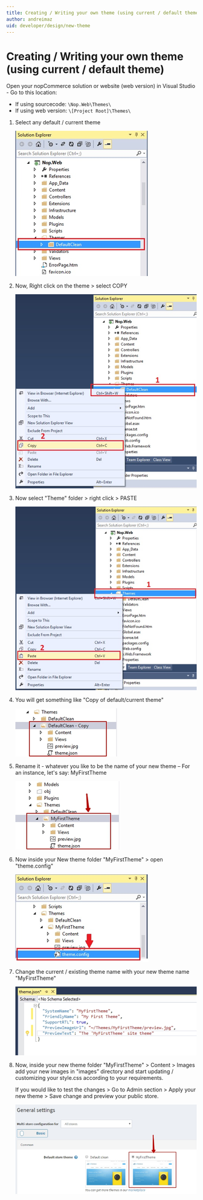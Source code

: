 ```yaml
---
title: Creating / Writing your own theme (using current / default theme)
author: andreimaz
uid: developer/design/new-theme
---
```

# Creating / Writing your own theme (using current / default theme)

Open your nopCommerce solution or website (web version) in Visual Studio - Go to this location:

* If using sourcecode: `\Nop.Web\Themes\`
* If using web version: `\[Project Root]\Themes\`

1. Select any default / current theme

    ![step-1](_static/new-theme/new-theme-step-1.jpg)

1. Now, Right click on the theme > select COPY

    ![step-2](_static/new-theme/new-theme-step-2.jpg)

1. Now select "Theme" folder > right click > PASTE

    ![step-3](_static/new-theme/new-theme-step-3.jpg)

1. You will get something like "Copy of default/current theme"

    ![step-4](_static/new-theme/new-theme-step-4.jpg)

1. Rename it - whatever you like to be the name of your new theme – For an instance, let's say: MyFirstTheme

    ![step-5](_static/new-theme/new-theme-step-5.jpg)

1. Now inside your New theme folder "MyFirstTheme" > open "theme.config"

    ![step-6](_static/new-theme/new-theme-step-6.jpg)

1. Change the current / existing theme name with your new theme name "MyFirstTheme"

    ![step-7](_static/new-theme/new-theme-step-7.jpg)

1. Now, inside your new theme folder "MyFirstTheme" > Content > Images add your new images in "images” directory and start updating / customizing your style.css according to your requirements.

    If you would like to test the changes > Go to Admin section > Apply your new theme > Save change and preview your public store.

    ![step-8](_static/new-theme/new-theme-step-8.jpg)
